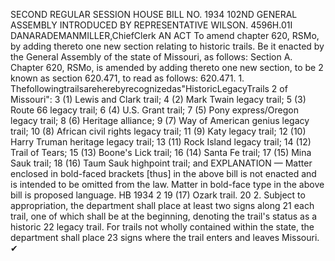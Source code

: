 SECOND REGULAR SESSION
HOUSE BILL NO. 1934
102ND GENERAL ASSEMBLY
INTRODUCED BY REPRESENTATIVE WILSON.
4596H.01I DANARADEMANMILLER,ChiefClerk
AN ACT
To amend chapter 620, RSMo, by adding thereto one new section relating to historic trails.
Be it enacted by the General Assembly of the state of Missouri, as follows:
Section A. Chapter 620, RSMo, is amended by adding thereto one new section, to be
2 known as section 620.471, to read as follows:
620.471. 1. Thefollowingtrailsareherebyrecognizedas"HistoricLegacyTrails
2 of Missouri":
3 (1) Lewis and Clark trail;
4 (2) Mark Twain legacy trail;
5 (3) Route 66 legacy trail;
6 (4) U.S. Grant trail;
7 (5) Pony express/Oregon legacy trail;
8 (6) Heritage alliance;
9 (7) Way of American genius legacy trail;
10 (8) African civil rights legacy trail;
11 (9) Katy legacy trail;
12 (10) Harry Truman heritage legacy trail;
13 (11) Rock Island legacy trail;
14 (12) Trail of Tears;
15 (13) Boone's Lick trail;
16 (14) Santa Fe trail;
17 (15) Mina Sauk trail;
18 (16) Taum Sauk highpoint trail; and
EXPLANATION — Matter enclosed in bold-faced brackets [thus] in the above bill is not enacted and is
intended to be omitted from the law. Matter in bold-face type in the above bill is proposed language.
HB 1934 2
19 (17) Ozark trail.
20 2. Subject to appropriation, the department shall place at least two signs along
21 each trail, one of which shall be at the beginning, denoting the trail's status as a historic
22 legacy trail. For trails not wholly contained within the state, the department shall place
23 signs where the trail enters and leaves Missouri.
✔